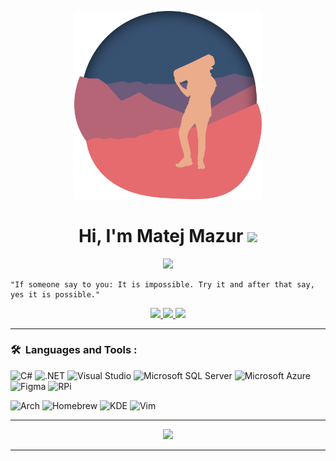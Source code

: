 <p align="center">
    <img src="Icons\MatejMa2ur.png" width="300px"/>
</p>

<h1 align="center">Hi, I'm Matej Mazur <img src="https://media.giphy.com/media/hvRJCLFzcasrR4ia7z/giphy.gif" width="25px">  </h1>  

<p align="center">
    <a href="http://easv.dk"><img src="https://img.shields.io/badge/student%20%40%20easv.dk-Computer%20Science-fbbb2c?style=for-the-badge"/>
    </a>
</p>

```
"If someone say to you: It is impossible. Try it and after that say, yes it is possible."
```

<p align="center">
<!-- This is all Media Where to Find Me -->
    <a href="https://www.linkedin.com/in/matej-mazur/">
        <img src="https://img.shields.io/badge/LinkedIn-0A66C2?style=for-the-badge&logo=LinkedIn&logoColor=#FFFFFF"/>
    </a>
    <a href="https://matejma2ur.github.io/questmat.github.io/">
        <img src="https://img.shields.io/badge/MatQuest.github.io-000000?style=for-the-badge&logo=GitHub%20Pages"/>
    </a>
    <a href="https://xboxgamertag.com/search/Grimsborith">
        <img src="https://img.shields.io/badge/xbox-107C10.svg?style=for-the-badge&logo=xbox&logoColor=white"/>
    </a>
</p>

---
### 🛠 &nbsp;Languages and Tools :

![C#](https://img.shields.io/badge/C%23-239120.svg?style=for-the-badge&logo=C%20Sharp&logoColor=white)
![.NET](https://img.shields.io/badge/.NET-512bd4.svg?style=for-the-badge&logo=.NET&logoColor=white)
![Visual Studio](https://img.shields.io/badge/Visual%20Studio-5C2D91.svg?style=for-the-badge&logo=Visual%20Studio&logoColor=white)
![Microsoft SQL Server](https://img.shields.io/badge/MS%20SQL-CC2927.svg?style=for-the-badge&logo=Microsoft%20SQL%20Server&logoColor=white)
![Microsoft Azure](https://img.shields.io/badge/Microsoft%20Azure-0078D4.svg?style=for-the-badge&logo=Microsoft%20Azure&logoColor=white)
![Figma](https://img.shields.io/badge/Figma-f24e1e.svg?style=for-the-badge&logo=Figma&logoColor=white)
![RPi](https://img.shields.io/badge/Raspberry%20PI-A22846.svg?style=for-the-badge&logo=Raspberry%20Pi&logoColor=white)

![Arch](https://img.shields.io/badge/Arch-1793D1.svg?style=for-the-badge&logo=Arch%20Linux&logoColor=white)
![Homebrew](https://img.shields.io/badge/Homebrew-fbb040.svg?style=for-the-badge&logo=Homebrew&logoColor=white)
![KDE](https://img.shields.io/badge/KDE-1d99f3.svg?style=for-the-badge&logo=KDE&logoColor=white)
![Vim](https://img.shields.io/badge/Vim-019733.svg?style=for-the-badge&logo=Vim&logoColor=white)

---

<p align="center">
    <img src="https://github-readme-stats-theta-amber-33.vercel.app/api/top-langs/?username=MatejMa2ur&layout=compact&include_all_commits=true&count_private=true"/>
</p>

---

<!-- This section you create this variables that are used above -->
[website]: https://matejma2ur.github.io/questmat.github.io/
[twitter]: https://twitter.com/matej_mazur
[linkedin]: https://www.linkedin.com/in/matej-mazur/
[xbox]: https://xboxgamertag.com/search/Grimsborith
[discord]: https://discordapp.com/users/405791730839846932
